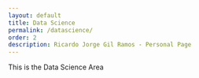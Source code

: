 ```yaml
---
layout: default
title: Data Science
permalink: /datascience/
order: 2
description: Ricardo Jorge Gil Ramos - Personal Page
---
```


This is the Data Science Area

